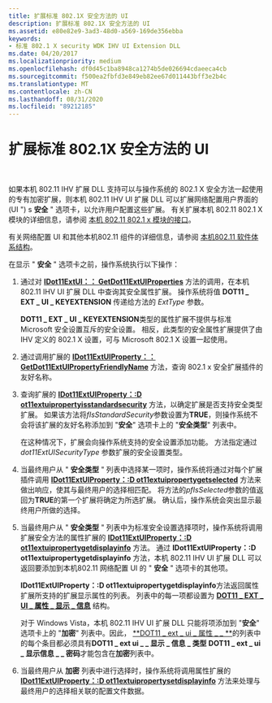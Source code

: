 ```yaml
---
title: 扩展标准 802.1X 安全方法的 UI
description: 扩展标准 802.1X 安全方法的 UI
ms.assetid: e80e82e9-3ad3-48d0-a569-169de356ebba
keywords:
- 标准 802.1 X security WDK IHV UI Extension DLL
ms.date: 04/20/2017
ms.localizationpriority: medium
ms.openlocfilehash: df0d45c1ba8948ca1274b5de026694cdaeeca4cb
ms.sourcegitcommit: f500ea2fbfd3e849eb82ee67d011443bff3e2b4c
ms.translationtype: MT
ms.contentlocale: zh-CN
ms.lasthandoff: 08/31/2020
ms.locfileid: "89212185"
---
```

# <a name="extending-the-ui-for-standard-8021x-security-methods"></a>扩展标准 802.1X 安全方法的 UI




 

如果本机 802.11 IHV 扩展 DLL 支持可以与操作系统的 802.1 X 安全方法一起使用的专有加密扩展，则本机 802.11 IHV UI 扩展 DLL 可以扩展网络配置用户界面的 (UI ") s **安全** " 选项卡，以允许用户配置这些扩展。 有关扩展本机 802.11 802.1 X 模块的详细信息，请参阅 [本机 802.11 802.1 x 模块的接口](interface-to-the-native-802-11-802-1x-module.md)。

有关网络配置 UI 和其他本机802.11 组件的详细信息，请参阅 [本机802.11 软件体系结构](/previous-versions/windows/hardware/wireless/native-802-11-software-architecture)。

在显示 " **安全** " 选项卡之前，操作系统执行以下操作：

1.  通过对 [**IDot11ExtUI：： GetDot11ExtUIProperties**](/previous-versions/windows/hardware/wireless/ff553776(v=vs.85)) 方法的调用，在本机 802.11 IHV UI 扩展 DLL 中查询其安全属性扩展。 操作系统将值 **DOT11 \_ EXT \_ UI \_ KEYEXTENSION** 传递给方法的 *ExtType* 参数。

    **DOT11 \_ EXT \_ UI \_ KEYEXTENSION**类型的属性扩展不提供与标准 Microsoft 安全设置互斥的安全设置。 相反，此类型的安全属性扩展提供了由 IHV 定义的 802.1 X 设置，可与 Microsoft 802.1 X 设置一起使用。

2.  通过调用扩展的 [**IDot11ExtUIProperty：： GetDot11ExtUIPropertyFriendlyName**](/previous-versions/windows/hardware/wireless/ff553768(v=vs.85)) 方法，查询 802.1 x 安全扩展插件的友好名称。

3.  查询扩展的 [**IDot11ExtUIProperty：:D ot11extuipropertyisstandardsecurity**](/previous-versions/windows/hardware/wireless/ff553760(v=vs.85)) 方法，以确定扩展是否支持安全类型扩展。 如果该方法将*fIsStandardSecurity*参数设置为**TRUE**，则操作系统不会将该扩展的友好名称添加到 "**安全**" 选项卡上的 "**安全类型**" 列表中。

    在这种情况下，扩展会向操作系统支持的安全设置添加功能。 方法指定通过 *dot11ExtUISecurityType* 参数扩展的安全设置类型。

4.  当最终用户从 " **安全类型** " 列表中选择某一项时，操作系统将通过对每个扩展插件调用 [**IDot11ExtUIProperty：:D ot11extuipropertygetselected**](/previous-versions/windows/hardware/wireless/ff553753(v=vs.85)) 方法来做出响应，使其与最终用户的选择相匹配。 将方法的*pfIsSelected*参数的值返回为**TRUE**的第一个扩展将确定为所选扩展。 确认后，操作系统会突出显示最终用户所做的选择。

5.  当最终用户从 " **安全类型** " 列表中为标准安全设置选择项时，操作系统将调用扩展安全方法的属性扩展的 [**IDot11ExtUIProperty：:D ot11extuipropertygetdisplayinfo**](/previous-versions/windows/hardware/wireless/ff553752(v=vs.85)) 方法。 通过 **IDot11ExtUIProperty：:D ot11extuipropertygetdisplayinfo** 方法，本机 802.11 IHV UI 扩展 DLL 可以返回要添加到本机802.11 网络配置 UI 的 " **安全** " 选项卡的其他项。

    **IDot11ExtUIProperty：:D ot11extuipropertygetdisplayinfo**方法返回属性扩展所支持的扩展显示属性的列表。 列表中的每一项都设置为 [**DOT11 \_ EXT \_ UI \_ 属性 \_ 显示 \_ 信息**](/previous-versions/windows/hardware/drivers/ff548637(v=vs.85)) 结构。

    对于 Windows Vista，本机 802.11 IHV UI 扩展 DLL 只能将项添加到 "**安全**" 选项卡上的 "**加密**" 列表中。因此， [**DOT11 \_ ext \_ ui \_ 属性 \_ \_ **](/previous-versions/windows/hardware/drivers/ff548637(v=vs.85))的列表中的每个条目都必须具有**DOT11 \_ ext ui \_ \_ 显示 \_ 信息 \_ 类型** **DOT11 \_ ext \_ ui \_ 显示信息 \_ \_ 密码**才能包含在**加密**列表中。

6.  当最终用户从 **加密** 列表中进行选择时，操作系统将调用属性扩展的 [**IDot11ExtUIProperty：:D ot11extuipropertysetdisplayinfo**](/previous-versions/windows/hardware/wireless/ff553763(v=vs.85)) 方法来处理与最终用户的选择相关联的配置文件数据。

 

 